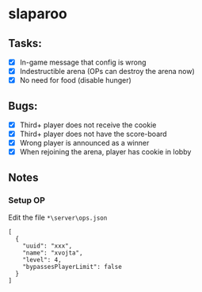 # slaparoo

## Tasks:
- [x] In-game message that config is wrong
- [x] Indestructible arena (OPs can destroy the arena now)
- [x] No need for food (disable hunger)

## Bugs:
- [x] Third+ player does not receive the cookie
- [x] Third+ player does not have the score-board
- [x] Wrong player is announced as a winner
- [x] When rejoining the arena, player has cookie in lobby

## Notes

### Setup OP
Edit the file `*\server\ops.json`
~~~~
[
  {
    "uuid": "xxx",
    "name": "xvojta",
    "level": 4,
    "bypassesPlayerLimit": false
  }
]
~~~~
